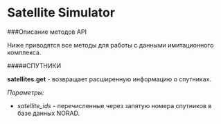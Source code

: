 # Satellite Simulator


###Описание методов API

Ниже приводятся все методы для работы с данными имитационного комплекса.

#####СПУТНИКИ


**satellites.get** - возвращает расширенную информацию о спутниках.

*Параметры:*
- *satellite_ids* - перечисленные через запятую номера спутников в базе данных NORAD.
